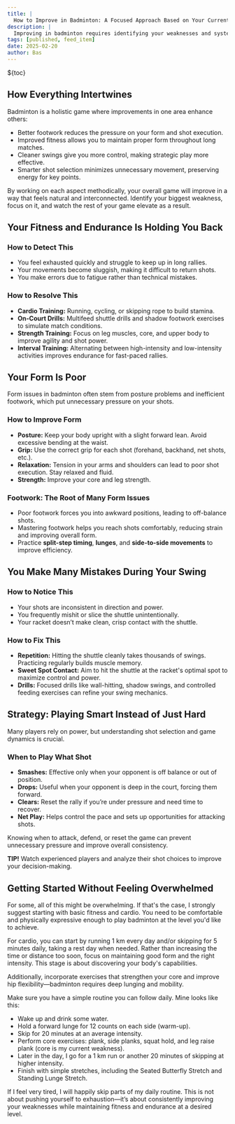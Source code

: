 ```yaml
---
title: |
  How to Improve in Badminton: A Focused Approach Based on Your Current State
description: |
  Improving in badminton requires identifying your weaknesses and systematically working on them. Depending on your current state, different aspects of the game may be holding you back. Whether it’s fitness, form, technique, or strategy, refining these areas will lead to noticeable progress.
tags: [published, feed_item]
date: 2025-02-20
author: Bas
---
```


${toc}

## How Everything Intertwines

Badminton is a holistic game where improvements in one area enhance others:

- Better footwork reduces the pressure on your form and shot execution.
- Improved fitness allows you to maintain proper form throughout long matches.
- Cleaner swings give you more control, making strategic play more effective.
- Smarter shot selection minimizes unnecessary movement, preserving energy for key points.

By working on each aspect methodically, your overall game will improve in a way that feels natural and interconnected. Identify your biggest weakness, focus on it, and watch the rest of your game elevate as a result.

## Your Fitness and Endurance Is Holding You Back

### How to Detect This

- You feel exhausted quickly and struggle to keep up in long rallies.
- Your movements become sluggish, making it difficult to return shots.
- You make errors due to fatigue rather than technical mistakes.

### How to Resolve This

- **Cardio Training:** Running, cycling, or skipping rope to build stamina.
- **On-Court Drills:** Multifeed shuttle drills and shadow footwork exercises to simulate match conditions.
- **Strength Training:** Focus on leg muscles, core, and upper body to improve agility and shot power.
- **Interval Training:** Alternating between high-intensity and low-intensity activities improves endurance for fast-paced rallies.

## Your Form Is Poor

Form issues in badminton often stem from posture problems and inefficient footwork, which put unnecessary pressure on your shots.

### How to Improve Form

- **Posture:** Keep your body upright with a slight forward lean. Avoid excessive bending at the waist.
- **Grip:** Use the correct grip for each shot (forehand, backhand, net shots, etc.).
- **Relaxation:** Tension in your arms and shoulders can lead to poor shot execution. Stay relaxed and fluid.
- **Strength:** Improve your core and leg strength.

### Footwork: The Root of Many Form Issues

- Poor footwork forces you into awkward positions, leading to off-balance shots.
- Mastering footwork helps you reach shots comfortably, reducing strain and improving overall form.
- Practice **split-step timing**, **lunges**, and **side-to-side movements** to improve efficiency.

## You Make Many Mistakes During Your Swing

### How to Notice This

- Your shots are inconsistent in direction and power.
- You frequently mishit or slice the shuttle unintentionally.
- Your racket doesn’t make clean, crisp contact with the shuttle.

### How to Fix This

- **Repetition:** Hitting the shuttle cleanly takes thousands of swings. Practicing regularly builds muscle memory.
- **Sweet Spot Contact:** Aim to hit the shuttle at the racket's optimal spot to maximize control and power.
- **Drills:** Focused drills like wall-hitting, shadow swings, and controlled feeding exercises can refine your swing mechanics.

## Strategy: Playing Smart Instead of Just Hard

Many players rely on power, but understanding shot selection and game dynamics is crucial.

### When to Play What Shot

- **Smashes:** Effective only when your opponent is off balance or out of position.
- **Drops:** Useful when your opponent is deep in the court, forcing them forward.
- **Clears:** Reset the rally if you’re under pressure and need time to recover.
- **Net Play:** Helps control the pace and sets up opportunities for attacking shots.

Knowing when to attack, defend, or reset the game can prevent unnecessary pressure and improve overall consistency.

**TIP!** Watch experienced players and analyze their shot choices to improve your decision-making.

## Getting Started Without Feeling Overwhelmed

For some, all of this might be overwhelming. If that's the case, I strongly suggest starting with basic fitness and cardio. You need to be comfortable and physically expressive enough to play badminton at the level you'd like to achieve.

For cardio, you can start by running 1 km every day and/or skipping for 5 minutes daily, taking a rest day when needed. Rather than increasing the time or distance too soon, focus on maintaining good form and the right intensity. This stage is about discovering your body's capabilities.

Additionally, incorporate exercises that strengthen your core and improve hip flexibility—badminton requires deep lunging and mobility.

Make sure you have a simple routine you can follow daily. Mine looks like this:

- Wake up and drink some water.
- Hold a forward lunge for 12 counts on each side (warm-up).
- Skip for 20 minutes at an average intensity.
- Perform core exercises: plank, side planks, squat hold, and leg raise plank (core is my current weakness).
- Later in the day, I go for a 1 km run or another 20 minutes of skipping at higher intensity.
- Finish with simple stretches, including the Seated Butterfly Stretch and Standing Lunge Stretch.

If I feel very tired, I will happily skip parts of my daily routine. This is not about pushing yourself to exhaustion—it’s about consistently improving your weaknesses while maintaining fitness and endurance at a desired level.


